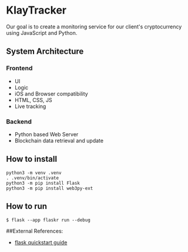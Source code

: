 # KlayTracker

Our goal is to create a monitoring service for our client's cryptocurrency using JavaScript and Python.

## System Architecture

### Frontend
- UI
- Logic
- iOS and Browser compatibility
- HTML, CSS, JS
- Live tracking 

### Backend
- Python based Web Server
- Blockchain data retrieval and update


## How to install
```
python3 -m venv .venv
. .venv/bin/activate
python3 -m pip install Flask
python3 -m pip install web3py-ext
```

## How to run
```
$ flask --app flaskr run --debug
```
##External References: 
- [flask quickstart guide](https://flask.palletsprojects.com/en/3.0.x/quickstart/)